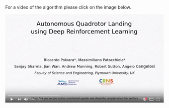 For a video of the algorithm please click on the image below.

[![Autonomous Quadrotor Landing using Deep Reinforcement Learning](./img.png)](https://youtu.be/a3nRHr4MtgY "Autonomous Quadrotor Landing using Deep Reinforcement Learning")
